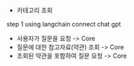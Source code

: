 - 카테고리 조회

step 1
using langchain connect chat gpt

- 사용자가 질문을 요청 -> Core
- 질문에 대한 참고자료(약관) 조회 -> Core
- 조회된 약관을 포함하여 질문 요청 -> Core
